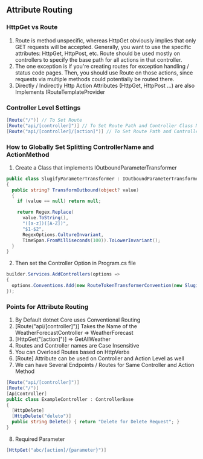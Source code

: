 ## Attribute Routing
### HttpGet vs Route
1. Route is method unspecific, whereas HttpGet obviously implies that only GET requests will be accepted. Generally, you want to use the specific attributes: HttpGet, HttpPost, etc. Route should be used mostly on controllers to specify the base path for all actions in that controller. 
2. The one exception is if you're creating routes for exception handling / status code pages. Then, you should use Route on those actions, since requests via multiple methods could potentially be routed there.
3. Directly / Indirectly Http Action Attributes (HttpGet, HttpPost ...) are also Implements IRouteTemplateProvider

### Controller Level Settings
```c#
[Route("/")] // To Set Route 
[Route("api/[controller]")] // To Set Route Path and Controller Class Name
[Route("api/[controller]/[action]")] // To Set Route Path and Controller Class Name and Action Method Name
```

### How to Globally Set  Splitting ControllerName and ActionMethod 
1. Create a Class that implements IOutboundParameterTransformer
```c#
public class SlugifyParameterTransformer : IOutboundParameterTransformer
{
  public string? TransformOutbound(object? value)
  {
    if (value == null) return null;

    return Regex.Replace(
      value.ToString(),
      "([a-z])([A-Z])",
      "$1-$2",
      RegexOptions.CultureInvariant,
      TimeSpan.FromMilliseconds(100)).ToLowerInvariant();
  }
}
```
2. Then set the Controller Option in Program.cs file
```c#
builder.Services.AddControllers(options =>
{
  options.Conventions.Add(new RouteTokenTransformerConvention(new SlugifyParameterTransformer()));
});
```

### Points for Attribute Routing
1. By Default dotnet Core uses Conventional Routing
2. [Route("api/[controller]")] Takes the Name of the WeatherForecastController => WeatherForecast
3. [HttpGet("[action]")] => GetAllWeather
4. Routes and Controller names are Case Insensitive
5. You can Overload Routes based on HttpVerbs
6. [Route] Attribute can be used on Controller and Action Level as well
7. We can have Several Endpoints / Routes for Same Controller and Action Method
```c#
[Route("api/[controller]")]
[Route("/")]
[ApiController]
public class ExampleController : ControllerBase
{    
  [HttpDelete]
  [HttpDelete("deleto")]
  public string Delete() { return "Delete for Delete Request"; }
}
```
8. Required Parameter
```c#
[HttpGet("abc/[action]/{parameter}")]
```



